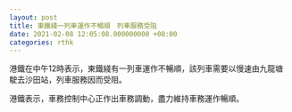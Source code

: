 ```yaml
---
layout: post
title: 東鐵綫一列車運作不暢順　列車服務受阻
date: 2021-02-08 12:05:08.000000000 +08:00
categories: rthk
---
```


港鐵在中午12時表示，東鐵綫有一列車運作不暢順，該列車需要以慢速由九龍塘駛去沙田站，列車服務因而受阻。

港鐵表示，車務控制中心正作出車務調動，盡力維持車務運作暢順。
